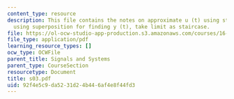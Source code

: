 ```yaml
---
content_type: resource
description: This file contains the notes on approximate u (t) using staircase method,
  using superposition for finding y (t), take limit as staircase.
file: https://ol-ocw-studio-app-production.s3.amazonaws.com/courses/16-01-unified-engineering-i-ii-iii-iv-fall-2005-spring-2006/92f4e5c9da5231d24b446af4e8f44fd3_s03.pdf
file_type: application/pdf
learning_resource_types: []
ocw_type: OCWFile
parent_title: Signals and Systems
parent_type: CourseSection
resourcetype: Document
title: s03.pdf
uid: 92f4e5c9-da52-31d2-4b44-6af4e8f44fd3
---
```

